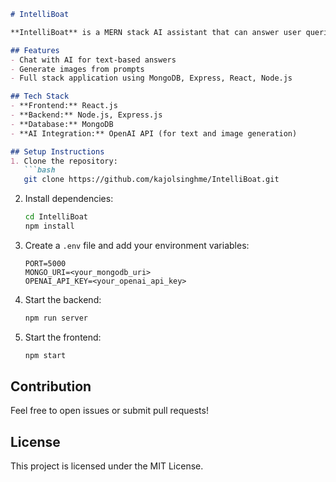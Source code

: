 ````markdown
# IntelliBoat

**IntelliBoat** is a MERN stack AI assistant that can answer user queries, generate text, and even create images based on prompts.

## Features
- Chat with AI for text-based answers
- Generate images from prompts
- Full stack application using MongoDB, Express, React, Node.js

## Tech Stack
- **Frontend:** React.js
- **Backend:** Node.js, Express.js
- **Database:** MongoDB
- **AI Integration:** OpenAI API (for text and image generation)

## Setup Instructions
1. Clone the repository:
   ```bash
   git clone https://github.com/kajolsinghme/IntelliBoat.git
````

2. Install dependencies:

   ```bash
   cd IntelliBoat
   npm install
   ```
3. Create a `.env` file and add your environment variables:

   ```
   PORT=5000
   MONGO_URI=<your_mongodb_uri>
   OPENAI_API_KEY=<your_openai_api_key>
   ```
4. Start the backend:

   ```bash
   npm run server
   ```
5. Start the frontend:

   ```bash
   npm start
   ```

## Contribution

Feel free to open issues or submit pull requests!

## License

This project is licensed under the MIT License.

````
